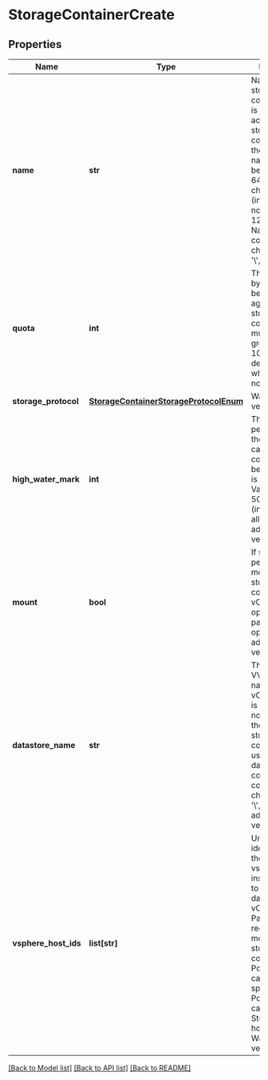# StorageContainerCreate

## Properties
Name | Type | Description | Notes
------------ | ------------- | ------------- | -------------
**name** | **str** | Name for the storage container that is unique across all storage containers in the cluster. The name must be between 1 and 64 UTF-8 characters (inclusive), and not more than 127 bytes. Name could not contain characters &#39;/&#39;, &#39;\\&#39;, &#39;%&#39;, &#39;“&#39;. | 
**quota** | **int** | The number of bytes that can be provisioned against this storage container. This must be a value greater than 10Gb and the default is 0 which means no limit. | [optional] [default to 0]
**storage_protocol** | [**StorageContainerStorageProtocolEnum**](StorageContainerStorageProtocolEnum.md) |  Was added in version 3.0.0.0. | [optional] 
**high_water_mark** | **int** | This is the percentage of the quota that can be consumed before an alert is raised. Values between 50-100 (inclusive) are allowed. Was added in version 3.0.0.0. | [optional] 
**mount** | **bool** | If specified, performs mount a storage container in vCenter operation as part of create operation. Was added in version 3.0.0.0. | [optional] 
**datastore_name** | **str** | This will be the VVol datastore name in vCenter when it is mounted. If not specified, the name of a storage container is used. datastore_name could not contain characters &#39;/&#39;, &#39;\\&#39;, &#39;%&#39;, &#39;“&#39;. Was added in version 3.0.0.0. | [optional] 
**vsphere_host_ids** | **list[str]** | Unique identifiers of the vsphere_host instances used to mount VVol datastore in vCenter. Parameter is required for mounting storage container in Power Store case, if not specified for Power Store X case, Power Store X cluster hosts are used.  Was added in version 3.0.0.0. | [optional] 

[[Back to Model list]](../README.md#documentation-for-models) [[Back to API list]](../README.md#documentation-for-api-endpoints) [[Back to README]](../README.md)


